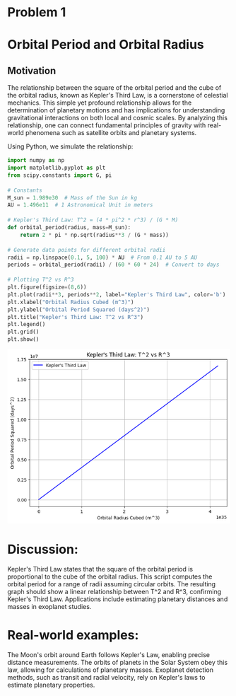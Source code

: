 # Problem 1

# Orbital Period and Orbital Radius

## Motivation

The relationship between the square of the orbital period and the cube of the orbital radius, known as Kepler's Third Law, is a cornerstone of celestial mechanics. This simple yet profound relationship allows for the determination of planetary motions and has implications for understanding gravitational interactions on both local and cosmic scales. By analyzing this relationship, one can connect fundamental principles of gravity with real-world phenomena such as satellite orbits and planetary systems.




Using Python, we simulate the relationship:

```python
import numpy as np
import matplotlib.pyplot as plt
from scipy.constants import G, pi

# Constants
M_sun = 1.989e30  # Mass of the Sun in kg
AU = 1.496e11  # 1 Astronomical Unit in meters

# Kepler's Third Law: T^2 = (4 * pi^2 * r^3) / (G * M)
def orbital_period(radius, mass=M_sun):
    return 2 * pi * np.sqrt(radius**3 / (G * mass))

# Generate data points for different orbital radii
radii = np.linspace(0.1, 5, 100) * AU  # From 0.1 AU to 5 AU
periods = orbital_period(radii) / (60 * 60 * 24)  # Convert to days

# Plotting T^2 vs R^3
plt.figure(figsize=(8,6))
plt.plot(radii**3, periods**2, label="Kepler's Third Law", color='b')
plt.xlabel("Orbital Radius Cubed (m^3)")
plt.ylabel("Orbital Period Squared (days^2)")
plt.title("Kepler's Third Law: T^2 vs R^3")
plt.legend()
plt.grid()
plt.show()
```
![alt text](image.png)

# Discussion:
Kepler's Third Law states that the square of the orbital period is proportional to the cube of the orbital radius.
This script computes the orbital period for a range of radii assuming circular orbits.
The resulting graph should show a linear relationship between T^2 and R^3, confirming Kepler's Third Law.
Applications include estimating planetary distances and masses in exoplanet studies.

# Real-world examples:
The Moon's orbit around Earth follows Kepler's Law, enabling precise distance measurements.
The orbits of planets in the Solar System obey this law, allowing for calculations of planetary masses.
Exoplanet detection methods, such as transit and radial velocity, rely on Kepler's laws to estimate planetary properties.
